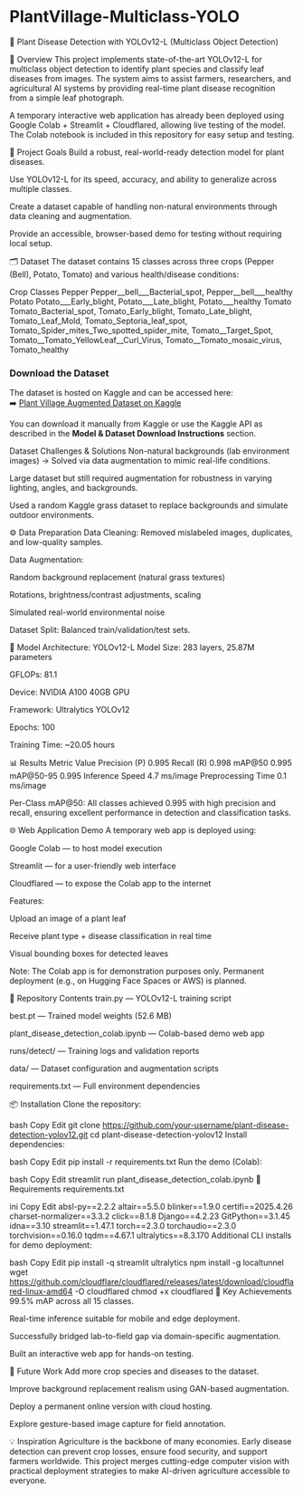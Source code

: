 # PlantVillage-Multiclass-YOLO
🌱 Plant Disease Detection with YOLOv12-L (Multiclass Object Detection)

📌 Overview
This project implements state-of-the-art YOLOv12-L for multiclass object detection to identify plant species and classify leaf diseases from images.
The system aims to assist farmers, researchers, and agricultural AI systems by providing real-time plant disease recognition from a simple leaf photograph.

A temporary interactive web application has already been deployed using Google Colab + Streamlit + Cloudflared, allowing live testing of the model.
The Colab notebook is included in this repository for easy setup and testing.

🎯 Project Goals
Build a robust, real-world-ready detection model for plant diseases.

Use YOLOv12-L for its speed, accuracy, and ability to generalize across multiple classes.

Create a dataset capable of handling non-natural environments through data cleaning and augmentation.

Provide an accessible, browser-based demo for testing without requiring local setup.

🗂 Dataset
The dataset contains 15 classes across three crops (Pepper (Bell), Potato, Tomato) and various health/disease conditions:

Crop	Classes
Pepper	Pepper__bell___Bacterial_spot, Pepper__bell___healthy
Potato	Potato___Early_blight, Potato___Late_blight, Potato___healthy
Tomato	Tomato_Bacterial_spot, Tomato_Early_blight, Tomato_Late_blight, Tomato_Leaf_Mold, Tomato_Septoria_leaf_spot, Tomato_Spider_mites_Two_spotted_spider_mite, Tomato__Target_Spot, Tomato__Tomato_YellowLeaf__Curl_Virus, Tomato__Tomato_mosaic_virus, Tomato_healthy

### Download the Dataset  
The dataset is hosted on Kaggle and can be accessed here:  
➡️ [Plant Village Augmented Dataset on Kaggle](https://www.kaggle.com/anishshrestha07/plant-village-augumented-yolov12-l-model)

You can download it manually from Kaggle or use the Kaggle API as described in the **Model & Dataset Download Instructions** section.


Dataset Challenges & Solutions
Non-natural backgrounds (lab environment images) → Solved via data augmentation to mimic real-life conditions.

Large dataset but still required augmentation for robustness in varying lighting, angles, and backgrounds.

Used a random Kaggle grass dataset to replace backgrounds and simulate outdoor environments.

⚙️ Data Preparation
Data Cleaning: Removed mislabeled images, duplicates, and low-quality samples.

Data Augmentation:

Random background replacement (natural grass textures)

Rotations, brightness/contrast adjustments, scaling

Simulated real-world environmental noise

Dataset Split: Balanced train/validation/test sets.

🧠 Model Architecture: YOLOv12-L
Model Size: 283 layers, 25.87M parameters

GFLOPs: 81.1

Device: NVIDIA A100 40GB GPU

Framework: Ultralytics YOLOv12

Epochs: 100

Training Time: ~20.05 hours

📊 Results
Metric	Value
Precision (P)	0.995
Recall (R)	0.998
mAP@50	0.995
mAP@50-95	0.995
Inference Speed	4.7 ms/image
Preprocessing Time	0.1 ms/image

Per-Class mAP@50: All classes achieved 0.995 with high precision and recall, ensuring excellent performance in detection and classification tasks.

🌐 Web Application Demo
A temporary web app is deployed using:

Google Colab — to host model execution

Streamlit — for a user-friendly web interface

Cloudflared — to expose the Colab app to the internet

Features:

Upload an image of a plant leaf

Receive plant type + disease classification in real time

Visual bounding boxes for detected leaves

Note: The Colab app is for demonstration purposes only. Permanent deployment (e.g., on Hugging Face Spaces or AWS) is planned.

📂 Repository Contents
train.py — YOLOv12-L training script

best.pt — Trained model weights (52.6 MB)

plant_disease_detection_colab.ipynb — Colab-based demo web app

runs/detect/ — Training logs and validation reports

data/ — Dataset configuration and augmentation scripts

requirements.txt — Full environment dependencies

📦 Installation
Clone the repository:

bash
Copy
Edit
git clone https://github.com/your-username/plant-disease-detection-yolov12.git
cd plant-disease-detection-yolov12
Install dependencies:

bash
Copy
Edit
pip install -r requirements.txt
Run the demo (Colab):

bash
Copy
Edit
streamlit run plant_disease_detection_colab.ipynb
📜 Requirements
requirements.txt

ini
Copy
Edit
absl-py==2.2.2
altair==5.5.0
blinker==1.9.0
certifi==2025.4.26
charset-normalizer==3.3.2
click==8.1.8
Django==4.2.23
GitPython==3.1.45
idna==3.10
streamlit==1.47.1
torch==2.3.0
torchaudio==2.3.0
torchvision==0.16.0
tqdm==4.67.1
ultralytics==8.3.170
Additional CLI installs for demo deployment:

bash
Copy
Edit
pip install -q streamlit ultralytics
npm install -g localtunnel
wget https://github.com/cloudflare/cloudflared/releases/latest/download/cloudflared-linux-amd64 -O cloudflared
chmod +x cloudflared
🚀 Key Achievements
99.5% mAP across all 15 classes.

Real-time inference suitable for mobile and edge deployment.

Successfully bridged lab-to-field gap via domain-specific augmentation.

Built an interactive web app for hands-on testing.

🔮 Future Work
Add more crop species and diseases to the dataset.

Improve background replacement realism using GAN-based augmentation.

Deploy a permanent online version with cloud hosting.

Explore gesture-based image capture for field annotation.

💡 Inspiration
Agriculture is the backbone of many economies. Early disease detection can prevent crop losses, ensure food security, and support farmers worldwide.
This project merges cutting-edge computer vision with practical deployment strategies to make AI-driven agriculture accessible to everyone.
